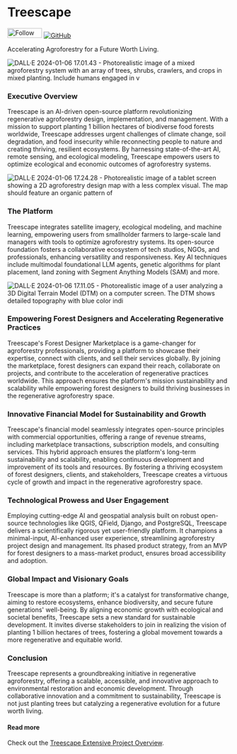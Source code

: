 # Treescape
<a href="https://www.f6s.com/treescape-io?follow=1" target="_blank" title="Follow Treescape: Accelerate Agroforestry on F6S"><img src="https://www.f6s.com/static-resource/images/f6s-follow-secondary.png" border="0" width="78" height="22 " alt="Follow Treescape: Accelerate Agroforestry on F6S" style="width: 78px; height: 22px; padding: 0px; margin: 0px;" /></a> [![GitHub](https://img.shields.io/badge/github-%23121011.svg?style=flat&logo=github&color=white&logoColor=black)](https://github.com/treescape-io/treescape)

Accelerating Agroforestry for a Future Worth Living.

![DALL·E 2024-01-06 17.01.43 - Photorealistic image of a mixed agroforestry system with an array of trees, shrubs, crawlers, and crops in mixed planting. Include humans engaged in v](https://hackmd.io/_uploads/BJiYtxwdT.jpg)

### Executive Overview
Treescape is an AI-driven open-source platform revolutionizing regenerative agroforestry design, implementation, and management. With a mission to support planting 1 billion hectares of biodiverse food forests worldwide, Treescape addresses urgent challenges of climate change, soil degradation, and food insecurity while reconnecting people to nature and creating thriving, resilient ecosystems. By harnessing state-of-the-art AI, remote sensing, and ecological modeling, Treescape empowers users to optimize ecological and economic outcomes of agroforestry systems.

![DALL·E 2024-01-06 17.24.28 - Photorealistic image of a tablet screen showing a 2D agroforestry design map with a less complex visual. The map should feature an organic pattern of ](https://hackmd.io/_uploads/BykfkWPOT.jpg)

### The Platform
Treescape integrates satellite imagery, ecological modeling, and machine learning, empowering users from smallholder farmers to large-scale land managers with tools to optimize agroforestry systems. Its open-source foundation fosters a collaborative ecosystem of tech studios, NGOs, and professionals, enhancing versatility and responsiveness. Key AI techniques include multimodal foundational LLM agents, genetic algorithms for plant placement, land zoning with Segment Anything Models (SAM) and more.

![DALL·E 2024-01-06 17.11.05 - Photorealistic image of a user analyzing a 3D Digital Terrain Model (DTM) on a computer screen. The DTM shows detailed topography with blue color indi](https://hackmd.io/_uploads/rynnjlwd6.jpg)

### Empowering Forest Designers and Accelerating Regenerative Practices
Treescape's Forest Designer Marketplace is a game-changer for agroforestry professionals, providing a platform to showcase their expertise, connect with clients, and sell their services globally. By joining the marketplace, forest designers can expand their reach, collaborate on projects, and contribute to the acceleration of regenerative practices worldwide. This approach ensures the platform's mission sustainability and scalability while empowering forest designers to build thriving businesses in the regenerative agroforestry space.

### Innovative Financial Model for Sustainability and Growth
Treescape's financial model seamlessly integrates open-source principles with commercial opportunities, offering a range of revenue streams, including marketplace transactions, subscription models, and consulting services. This hybrid approach ensures the platform's long-term sustainability and scalability, enabling continuous development and improvement of its tools and resources. By fostering a thriving ecosystem of forest designers, clients, and stakeholders, Treescape creates a virtuous cycle of growth and impact in the regenerative agroforestry space.

### Technological Prowess and User Engagement
Employing cutting-edge AI and geospatial analysis built on robust open-source technologies like QGIS, QField, Django, and PostgreSQL, Treescape delivers a scientifically rigorous yet user-friendly platform. It champions a minimal-input, AI-enhanced user experience, streamlining agroforestry project design and management. Its phased product strategy, from an MVP for forest designers to a mass-market product, ensures broad accessibility and adoption.

### Global Impact and Visionary Goals
Treescape is more than a platform; it's a catalyst for transformative change, aiming to restore ecosystems, enhance biodiversity, and secure future generations' well-being. By aligning economic growth with ecological and societal benefits, Treescape sets a new standard for sustainable development. It invites diverse stakeholders to join in realizing the vision of planting 1 billion hectares of trees, fostering a global movement towards a more regenerative and equitable world.

### Conclusion
Treescape represents a groundbreaking initiative in regenerative agroforestry, offering a scalable, accessible, and innovative approach to environmental restoration and economic development. Through collaborative innovation and a commitment to sustainability, Treescape is not just planting trees but catalyzing a regenerative evolution for a future worth living.

#### Read more
Check out the [Treescape Extensive Project Overview](/nZIp0QUmRXe9cI-BZAMe3A).